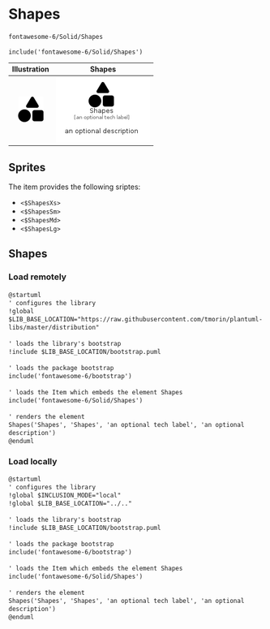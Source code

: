 # Shapes


```text
fontawesome-6/Solid/Shapes
```

```text
include('fontawesome-6/Solid/Shapes')
```



| Illustration | Shapes |
| :---: | :---: |
| ![illustration for Illustration](../../fontawesome-6/Solid/Shapes.png) | ![illustration for Shapes](../../fontawesome-6/Solid/Shapes.Local.png) |



## Sprites
The item provides the following sriptes:

- `<$ShapesXs>`
- `<$ShapesSm>`
- `<$ShapesMd>`
- `<$ShapesLg>`





## Shapes

### Load remotely
```plantuml
@startuml
' configures the library
!global $LIB_BASE_LOCATION="https://raw.githubusercontent.com/tmorin/plantuml-libs/master/distribution"

' loads the library's bootstrap
!include $LIB_BASE_LOCATION/bootstrap.puml

' loads the package bootstrap
include('fontawesome-6/bootstrap')

' loads the Item which embeds the element Shapes
include('fontawesome-6/Solid/Shapes')

' renders the element
Shapes('Shapes', 'Shapes', 'an optional tech label', 'an optional description')
@enduml
```

### Load locally
```plantuml
@startuml
' configures the library
!global $INCLUSION_MODE="local"
!global $LIB_BASE_LOCATION="../.."

' loads the library's bootstrap
!include $LIB_BASE_LOCATION/bootstrap.puml

' loads the package bootstrap
include('fontawesome-6/bootstrap')

' loads the Item which embeds the element Shapes
include('fontawesome-6/Solid/Shapes')

' renders the element
Shapes('Shapes', 'Shapes', 'an optional tech label', 'an optional description')
@enduml
```

